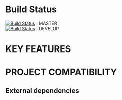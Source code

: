# Build Status #

[![Build Status](https://app.bitrise.io/app/e806d5aeebebbe0b/status.svg?token=E5xikD90Nzh4chd8JWDdEA)](https://app.bitrise.io/app/e806d5aeebebbe0b) | MASTER 
<br>
[![Build Status](https://app.bitrise.io/app/e806d5aeebebbe0b/status.svg?token=E5xikD90Nzh4chd8JWDdEA&branch=develop)](https://app.bitrise.io/app/e806d5aeebebbe0b) | DEVELOP 

# KEY FEATURES #

# PROJECT COMPATIBILITY #

## External dependencies ##

